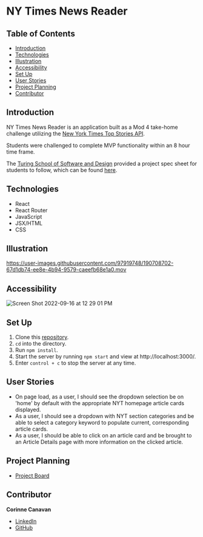 # NY Times News Reader

## Table of Contents
- [Introduction](#introduction)
- [Technologies](#technologies)
- [Illustration](#illustration)
- [Accessibility](#accessibility)
- [Set Up](#set-up)
- [User Stories](#user-stories)
- [Project Planning](#project-planning)
- [Contributor](#contributor)


## Introduction
NY Times News Reader is an application built as a Mod 4 take-home challenge utilizing the [New York Times Top Stories API](https://developer.nytimes.com/docs/top-stories-product/1/overview). 

Students were challenged to complete MVP functionality within an 8 hour time frame.

The [Turing School of Software and Design](https://turing.edu/) provided a project spec sheet for students to follow, which can be found [here](https://mod4.turing.edu/projects/take_home/take_home_fe).

## Technologies
  - React
  - React Router
  - JavaScript
  - JSX/HTML
  - CSS

## Illustration
https://user-images.githubusercontent.com/97919748/190708702-67d1db74-ee8e-4b94-9579-caeefb68e1a0.mov

## Accessibility
![Screen Shot 2022-09-16 at 12 29 01 PM](https://user-images.githubusercontent.com/97919748/190707799-688b18a1-0726-477c-9114-46d1720714b3.png)

## Set Up
1. Clone this [repository](https://github.com/CorCanavan/nyt-news-reader).
2. `cd` into the directory.
3. Run `npm install`.
4. Start the server by running `npm start` and view at http://localhost:3000/.
5. Enter `control + c` to stop the server at any time.

## User Stories
- On page load, as a user, I should see the dropdown selection be on 'home' by default with the appropriate NYT homepage article cards displayed.
- As a user, I should see a dropdown with NYT section categories and be able to select a category keyword to populate current, corresponding article cards. 
- As a user, I should be able to click on an article card and be brought to an Article Details page with more information on the clicked article. 

## Project Planning
- [Project Board](https://github.com/users/CorCanavan/projects/2/views/1)

## Contributor
**Corinne Canavan**
* [LinkedIn](https://www.linkedin.com/in/corinnecanavan/)
* [GitHub](https://github.com/CorCanavan)

